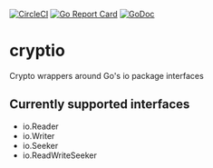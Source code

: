 [![CircleCI](https://circleci.com/gh/eliothedeman/cryptio.svg?style=svg)](https://circleci.com/gh/eliothedeman/cryptio)
[![Go Report Card](https://goreportcard.com/badge/github.com/eliothedeman/cryptio)](https://goreportcard.com/report/github.com/eliothedeman/cryptio)
[![GoDoc](https://godoc.org/github.com/eliothedeman/cryptio?status.svg)](https://godoc.org/github.com/eliothedeman/cryptio)

# cryptio
Crypto wrappers around Go's io package interfaces


## Currently supported interfaces
- io.Reader
- io.Writer
- io.Seeker
- io.ReadWriteSeeker